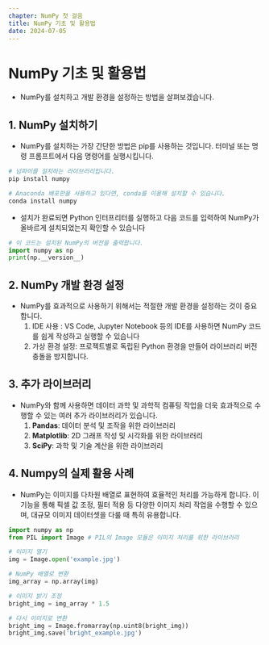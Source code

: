 ```yaml
---
chapter: NumPy 첫 걸음
title: NumPy 기초 및 활용법 
date: 2024-07-05
---
```


# NumPy 기초 및 활용법

- NumPy를 설치하고 개발 환경을 설정하는 방법을 살펴보겠습니다.

 

## 1. NumPy 설치하기

- NumPy를 설치하는 가장 간단한 방법은 pip를 사용하는 것입니다. 터미널 또는 명령 프롬프트에서 다음 명령어를 실행시킵니다.

```python
# 넘파이를 설치하는 라이브러리입니다. 
pip install numpy 
```

```python
# Anaconda 배포판을 사용하고 있다면, conda를 이용해 설치할 수 있습니다. 
conda install numpy
```



- 설치가 완료되면 Python 인터프리터를 실행하고 다음 코드를 입력하여 NumPy가 올바르게 설치되었는지 확인할 수 있습니다

```python
# 이 코드는 설치된 NumPy의 버전을 출력합니다.
import numpy as np
print(np.__version__)
```

## 2. NumPy 개발 환경 설정

- NumPy를 효과적으로 사용하기 위해서는 적절한 개발 환경을 설정하는 것이 중요합니다.
    1. IDE 사용 : VS Code, Jupyter Notebook 등의 IDE를 사용하면 NumPy 코드를 쉽게 작성하고 실행할 수 있습니다
    2. 가상 환경 설정: 프로젝트별로 독립된 Python 환경을 만들어 라이브러리 버전 충돌을 방지합니다.
    

## 3. 추가 라이브러리

- NumPy와 함께 사용하면 데이터 과학 및 과학적 컴퓨팅 작업을 더욱 효과적으로 수행할 수 있는 여러 추가 라이브러리가 있습니다.
    1. **Pandas**: 데이터 분석 및 조작을 위한 라이브러리
    2. **Matplotlib**: 2D 그래프 작성 및 시각화를 위한 라이브러리
    3. **SciPy**: 과학 및 기술 계산을 위한 라이브러리

## 4. Numpy의 실제 활용 사례

- NumPy는 이미지를 다차원 배열로 표현하여 효율적인 처리를 가능하게 합니다. 이 기능을 통해 픽셀 값 조정, 필터 적용 등 다양한 이미지 처리 작업을 수행할 수 있으며, 대규모 이미지 데이터셋을 다룰 때 특히 유용합니다.

```python
import numpy as np
from PIL import Image # PIL의 Image 모듈은 이미지 처리를 위한 라이브러리

# 이미지 열기
img = Image.open('example.jpg')

# NumPy 배열로 변환
img_array = np.array(img)

# 이미지 밝기 조정
bright_img = img_array * 1.5

# 다시 이미지로 변환
bright_img = Image.fromarray(np.uint8(bright_img))
bright_img.save('bright_example.jpg')
```